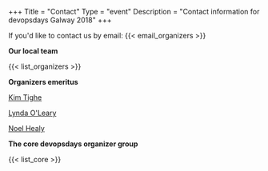+++
Title = "Contact"
Type = "event"
Description = "Contact information for devopsdays Galway 2018"
+++

If you'd like to contact us by email: {{< email_organizers >}}

**Our local team**

{{< list_organizers >}}

**Organizers emeritus**

[Kim Tighe](https://www.linkedin.com/in/kimtighe/)

[Lynda O'Leary](https://www.linkedin.com/in/lyndaoleary/)

[Noel Healy](https://www.linkedin.com/in/noel-healy-5797a328)

**The core devopsdays organizer group**

{{< list_core >}}

